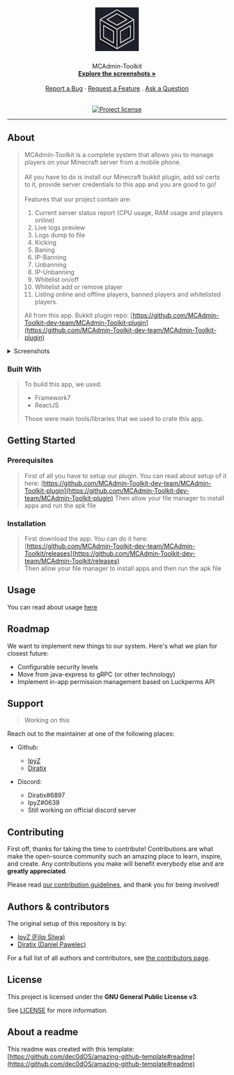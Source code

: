 <h1 align="center">
  <a href="https://github.com/MCAdmin-Toolkit-dev-team/MCAdmin-Toolkit">
    <img src="docs/images/logo.png" alt="Logo" width="100" height="100">
  </a>
</h1>

<div align="center">
  MCAdmin-Toolkit
  <br />
  <a href="#about"><strong>Explore the screenshots »</strong></a>
  <br />
  <br />
  <a href="https://github.com/MCAdmin-Toolkit-dev-team/MCAdmin-Toolkit/issues/new?assignees=&labels=bug&template=01_BUG_REPORT.md&title=bug%3A+">Report a Bug</a>
  ·
  <a href="https://github.com/MCAdmin-Toolkit-dev-team/MCAdmin-Toolkit/issues/new?assignees=&labels=enhancement&template=02_FEATURE_REQUEST.md&title=feat%3A+">Request a Feature</a>
  .
  <a href="https://github.com/MCAdmin-Toolkit-dev-team/MCAdmin-Toolkit/issues/new?assignees=&labels=question&template=04_SUPPORT_QUESTION.md&title=support%3A+">Ask a Question</a>
</div>

<div align="center">
<br />

[![Project license](https://img.shields.io/github/license/MCAdmin-Toolkit-dev-team/MCAdmin-Toolkit.svg?style=flat-square)](LICENSE)

</div>



---

## About

> MCAdmin-Toolkit is a complete system that allows you to manage players on your Minecraft server from a mobile phone.<br /><br />
> All you have to do is install our Minecraft bukkit plugin, add ssl certs to it, provide server credentials to this app and you are good to go!<br /><br />
> Features that our project contain are:
> 1. Current server status report (CPU usage, RAM usage and players online)
> 2. Live logs preview
> 3. Logs dump to file
> 4. Kicking
> 5. Baning
> 6. IP-Banning
> 7. Unbanning
> 8. IP-Unbanning
> 9. Whitelist on/off
> 10. Whitelist add or remove player
> 11. Listing online and offline players, banned players and whitelisted players.
> 
> All from this app.
> Bukkit plugin repo: [https://github.com/MCAdmin-Toolkit-dev-team/MCAdmin-Toolkit-plugin](https://github.com/MCAdmin-Toolkit-dev-team/MCAdmin-Toolkit-plugin)

<details>
<summary>Screenshots</summary>
<br>

|                             Home Screen                                       |                    Login Screen                                                 |                                         Server dashboard                                |                      Players management                                                           |                 Bans management                                     |             Whitelist management                                         |
| :-------------------------------------------------------------------:         | :--------------------------------------------------------------------:          | :------------------------------------------------------------------------------:        | :-----------------------------------------------------------------------------------------------: | :-----------------------------------------------------------------: | :----------------------------------------------------------------------: |
| <img src="docs/images/screenshots/home.jpg" title="Home Screen" width="100%"> | <img src="docs/images/screenshots/login.png" title="Login Screen" width="100%"> | <img src="docs/images/screenshots/dashboard.jpg" title="Server dashboard" width="100%"> | <img src="docs/images/screenshots/playersManagement.jpg" title="Players management" width="100%"> | <img src="docs/images/screenshots/bansManagement.jpg" width="100%"> | <img src="docs/images/screenshots/whitelistManagement.jpg" width="100%"> |

</details>

### Built With

> To build this app, we used:
> - Framework7
> - ReactJS
> 
> Those were main tools/libraries that we used to crate this app.

## Getting Started

### Prerequisites

> First of all you have to setup our plugin. You can read about setup of it here: [https://github.com/MCAdmin-Toolkit-dev-team/MCAdmin-Toolkit-plugin](https://github.com/MCAdmin-Toolkit-dev-team/MCAdmin-Toolkit-plugin)
> Then allow your file manager to install apps and run the apk file

### Installation

> First download the app. You can do it here: [https://github.com/MCAdmin-Toolkit-dev-team/MCAdmin-Toolkit/releases](https://github.com/MCAdmin-Toolkit-dev-team/MCAdmin-Toolkit/releases) <br />
> Then allow your file manager to install apps and then run the apk file

## Usage

You can read about usage [here](docs/USAGE.md)

## Roadmap

We want to implement new things to our system. Here's what we plan for closest future:
- Configurable security levels
- Move from java-express to gRPC (or other technology)
- Implement in-app permission management based on Luckperms API

## Support

> Working on this

Reach out to the maintainer at one of the following places:

- Github:
  - [IpyZ](https://github.com/IpyZ)
  - [Diratix](https://github.com/Diratix)

- Discord:
  - Diratix#6897
  - IpyZ#0639
  - Still working on official discord server

## Contributing

First off, thanks for taking the time to contribute! Contributions are what make the open-source community such an amazing place to learn, inspire, and create. Any contributions you make will benefit everybody else and are **greatly appreciated**.


Please read [our contribution guidelines](docs/CONTRIBUTING.md), and thank you for being involved!

## Authors & contributors

The original setup of this repository is by:
- [IpyZ (Filip Śliwa)](https://github.com/IpyZ)
- [Diratix (Daniel Pawelec)](https://github.com/Diratix)

For a full list of all authors and contributors, see [the contributors page](https://github.com/MCAdmin-Toolkit-dev-team/MCAdmin-Toolkit/contributors).


## License

This project is licensed under the **GNU General Public License v3**.

See [LICENSE](LICENSE) for more information.

## About a readme
This readme was created with this template: [https://github.com/dec0dOS/amazing-github-template#readme](https://github.com/dec0dOS/amazing-github-template#readme)